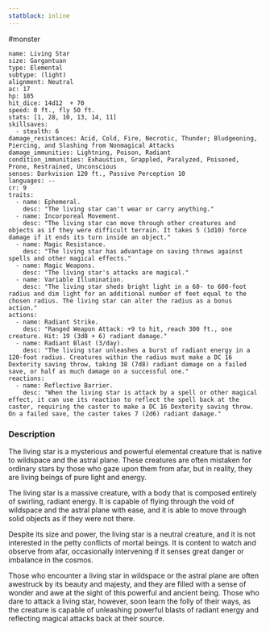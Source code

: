 ```yaml
---
statblock: inline
---
```

 #monster 

```statblock
name: Living Star
size: Gargantuan
type: Elemental
subtype: (light)
alignment: Neutral
ac: 17
hp: 185
hit_dice: 14d12  + 70
speed: 0 ft., fly 50 ft.
stats: [1, 28, 10, 13, 14, 11]
skillsaves:
  - stealth: 6
damage_resistances: Acid, Cold, Fire, Necrotic, Thunder; Bludgeoning, Piercing, and Slashing from Nonmagical Attacks
damage_immunities: Lightning, Poison, Radiant
condition_immunities: Exhaustion, Grappled, Paralyzed, Poisoned, Prone, Restrained, Unconscious
senses: Darkvision 120 ft., Passive Perception 10
languages: --
cr: 9
traits:
  - name: Ephemeral.
    desc: "The living star can't wear or carry anything."
  - name: Incorporeal Movement.
    desc: "The living star can move through other creatures and objects as if they were difficult terrain. It takes 5 (1d10) force damage if it ends its turn inside an object."
  - name: Magic Resistance.
    desc: "The living star has advantage on saving throws against spells and other magical effects."
  - name: Magic Weapons.
    desc: "The living star's attacks are magical."
  - name: Variable Illumination.
    desc: "The living star sheds bright light in a 60- to 600-foot radius and dim light for an additional number of feet equal to the chosen radius. The living star can alter the radius as a bonus action."
actions:
  - name: Radiant Strike.
    desc: "Ranged Weapon Attack: +9 to hit, reach 300 ft., one creature. Hit: 19 (3d8 + 6) radiant damage."
  - name: Radiant Blast (3/day).
    desc: "The living star unleashes a burst of radiant energy in a 120-foot radius. Creatures within the radius must make a DC 16 Dexterity saving throw, taking 38 (7d8) radiant damage on a failed save, or half as much damage on a successful one."
reactions:
  - name: Reflective Barrier.
    desc: "When the living star is attack by a spell or other magical effect, it can use its reaction to reflect the spell back at the caster, requiring the caster to make a DC 16 Dexterity saving throw. On a failed save, the caster takes 7 (2d6) radiant damage."
```

### Description

The living star is a mysterious and powerful elemental creature that is native to wildspace and the astral plane. These creatures are often mistaken for ordinary stars by those who gaze upon them from afar, but in reality, they are living beings of pure light and energy.

The living star is a massive creature, with a body that is composed entirely of swirling, radiant energy. It is capable of flying through the void of wildspace and the astral plane with ease, and it is able to move through solid objects as if they were not there.

Despite its size and power, the living star is a neutral creature, and it is not interested in the petty conflicts of mortal beings. It is content to watch and observe from afar, occasionally intervening if it senses great danger or imbalance in the cosmos.

Those who encounter a living star in wildspace or the astral plane are often awestruck by its beauty and majesty, and they are filled with a sense of wonder and awe at the sight of this powerful and ancient being. Those who dare to attack a living star, however, soon learn the folly of their ways, as the creature is capable of unleashing powerful blasts of radiant energy and reflecting magical attacks back at their source.
